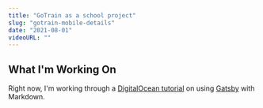 ```yaml
---
title: "GoTrain as a school project"
slug: "gotrain-mobile-details"
date: "2021-08-01"
videoURL: ""
---
```


## What I'm Working On

Right now, I'm working through a
[DigitalOcean tutorial](https://www.digitalocean.com/community/tutorials) on using
[Gatsby](https://www.gatsbyjs.com/) with Markdown.
